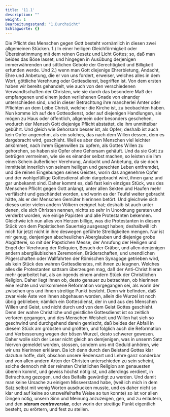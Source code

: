```yaml
---
title: '11.1'
description: ""
weight: 1
Bearbeitungsstand: "1.Durchsicht"
Schlagworte: {}
---
```


<!-- Seite 478 -->



Die Pflicht des Menschen gegen Gott besteht
vornämlich in diesen zwei allgemeinen Stücken.
1.) In einer heiligen Gleichförmigkeit oder
Übereinstimmung mit dem reinen Gesetz und
Licht Gottes; so, daß man beides das Böse
lasset, und hingegen in Ausübung derjenigen immerwährenden
und sittlichen Gebote der Gerechtigkeit
und Billigkeit erfunden werde. Und
2.) wenn man Gott diejenige Ehrerbietung, Andacht,
Ehre und Anbetung, die er von uns
fordert, erweiser, welches alles in dem Wort,
göttliche Verehrung oder Gottesdienst, begriffen
ist. Von dem ersten haben wir bereits gehandelt,
wie auch von den verschiedenen Verwandtschaften
der Christen, wie sie durch das besondere
Maß der empfangenen und einem jeden verliehenen
Gnade von einander unterschieden sind, und in dieser
Betrachtung ihre mancherlei Ämter oder Pflichten
an dem Leibe Christi, welcher die Kirche ist, zu beobachten
haben. Nun komme ich auf den Gottesdienst,
oder auf diejenigen Handlungen, sie mögen zu
Haus oder öffentlich, allgemein oder besonders geschehen,
wodurch der Mensch Gott diejenige Pflicht
abstattet, die ihm unmittelbar gebührt. Und gleich<!-- Seite 479 -->
wie Gehorsam besser ist, als Opfer; deshalb ist auch
kein Opfer angenehm, als ein solches, das nach dem
Willen dessen, dem es dargebracht wird, geschieht.
Weil es aber den Menschen viel leichter ankömmet,
nach ihrem Eigenwillen zu opfern, als Gottes Willen
zu gehorchen, so haben sie Opfer ohne Gehorsam
gehäuft. Und da sie Gott zu betrügen vermeinen,
wie sie es einander selbst machen, so leisten sie
ihm einen Schein äußerlicher Verehrung, Andacht
und Anbetung, da sie doch immittelst innerlich von
seinem heiligen und gerechten Leben entfremdet, und
die reinen Eingebungen seines Geistes, worin das
angenehme Opfer und der wohlgefällige Gottesdienst
allein dargebracht wird, ihnen ganz und gar unbekannt
sind. Daher kommt es, daß fast kein einziges Stück,
was des Menschen Pflicht gegen Gott anlangt, unter
allen Sekten und Haufen mehr verfälscht und geschändet
worden, und worin es der Teufel weiter
gebracht hätte, als er der Menschen Gemüter hierinnen
betört. Und gleichwie sich dieses unter vielen
andern Völkern ereignet hat; deshalb ist auch unter denen,
die sich Christen nennen, nichts so sehr in Unordnung
geraten und verderbt worden, wie einige Papisten
und alle Protestanten bekennen. Gleichwie
ich nun alles von Herzen billige, was die Protestanten
in diesem Stück von dem Papistischen Sauerteig
ausgesagt haben; deshalbwill ich mich für jetzt nicht
in ihre deswegen geführte Streitigkeiten mengen. Nur
ist mir genug, denjenigen abscheulichen Aberglauben
und diejenige grobe Abgötterei, so mit der Papstichen
Messe, der Anrufung der Heiligen und Engel
der Verehrung der Reliquien, Besuch der
Gräber, und allen denjenigen andern abergläubischen
Zeremonien, Brüderschaften, und unendlichen
Pilgerschaften oder Wallfahrten der Römischen
Synagoge getrieben wird, als kein Stück<!-- Seite 480 -->
des wahren Gottesdienstes, mit ihnen zu leugnen.
Welches alles die Protestanten sattsam überzeugen
mag, daß der Anti-Christ hieran mehr gearbeitet hat,
als an irgends einem andern Stück der Christlichen
Religion. Daher liegt ihnen ob, desto genauer zu
betrachten, ob hierinnen eine rechte und vollkommene
Reformation vorgegangen sei, als worin der zwischen
uns und ihnen streitige Punkt besteht. Denn
wir befinden, daß zwar viele Äste von ihnen abgehauen
worden, allein die Wurzel ist noch übrig geblieben;
nämlich ein Gottesdienst, der in und aus
des Menschen Willen und Geist, und nicht durch und
von dem Geist Gottes geschieht. Denn der wahre
Christliche und geistliche Gottesdienst ist so zeitlich
verloren gegangen, und des Menschen Weisheit und
Willen hat sich so geschwind und durchgehend darein
gemischt, daß beides der Abfall in diesem Stück
am gröbsten und größten, und folglich auch die Reformation
und Verbesserung wegen der bösen Wurzel,
desto schwerer gewesen. Daher wolle sich der
Leser nicht gleich an demjenigen, was in unserm Satz
hiervon gemeldet worden, stossen, sondern uns mit Geduld
anhören, wie wir uns hierinnen erklären. Da
ich denn durch den Beistand Gottes klar dazutun
hoffe, daß, obschon unsere Redensart und Lehre
ganz sonderbar und von allen andern Arten der Christen
unterschieden zu sein scheint, solche dennoch mit
der reinsten Christlichen Religion am genauesten
überein kommt, und gewiss höchst nötig ist, und
allerdings verdient, in Betrachtung gezogen, und
des Beifalls gewürdigt zu werden. Und damit man
keine Ursache zu einigem Missverstand habe, (weil ich
mich in dem Satz selbst mit wenig Worten ausdrucken
musste, und es daher nicht so klar und auf keine so unzweifelhafte
Weise so tun konnte) so ist vor allen
Dingen nötig, unsern Sinn und Meinung anzuzeigen,<!-- Seite 481 -->
gen, und zu erläutern, und den ***starum controversiæ***,
oder worin der streitige Punkt eigentlich besteht,
zu erörtern, und fest zu stellen.

